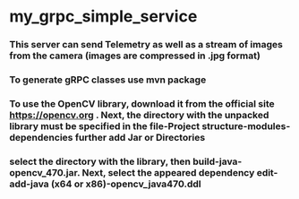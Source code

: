 # my_grpc_simple_service

### This server can send Telemetry as well as a stream of images from the camera (images are compressed in .jpg format)

### To generate gRPC classes use mvn package	
### To use the OpenCV library, download it from the official site  https://opencv.org . Next, the directory with the unpacked library must be specified in the file-Project structure-modules-dependencies further add Jar or Directories
### select the directory with the library, then build-java-opencv_470.jar. Next, select the appeared dependency edit-add-java (x64 or x86)-opencv_java470.ddl
